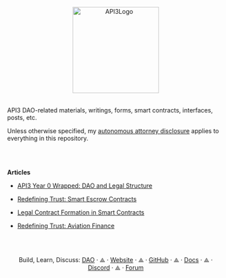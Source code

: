 <p align="center">
  <a href="https://api3.org/">
    <img src="https://api3.org/img/logo.png" alt="API3Logo" width="200" />
  </a>
 <br>
 <br>
  
  
API3 DAO-related materials, writings, forms, smart contracts, interfaces, posts, etc.

Unless otherwise specified, my [autonomous attorney disclosure](https://github.com/ErichDylus/Open-Source-Law/blob/main/Disclosure.md) applies to everything in this repository.

<br>
<br>
  
**Articles**
  
 - [API3 Year 0 Wrapped: DAO and Legal Structure](https://medium.com/@erich.dylus/api3-year-0-wrapped-dao-and-legal-structure-37132af2776b)
  
 - [Redefining Trust: Smart Escrow Contracts](https://medium.com/api3/redefining-trust-smart-escrow-contracts-975a8ee26703)
  
 - [Legal Contract Formation in Smart Contracts](https://lexdao.substack.com/p/legal-contract-formation-in-smart)
  
 - [Redefining Trust: Aviation Finance](https://medium.com/api3/broken-processes-how-to-fix-them-aviation-finance-3ceed6a2089f)
  
<br>
<br>
<p align="center">
    Build, Learn, Discuss:    
    <a href="https://api3.eth.link/#/">DAO</a>
    · ⟁ ·
    <a href="https://api3.org/">Website</a>
    · ⟁ ·
    <a href="https://github.com/api3dao">GitHub</a>
    · ⟁ ·
    <a href="https://docs.api3.org/">Docs</a>
    · ⟁ ·
    <a href="https://discord.gg/qnRrcfnm5W">Discord</a>
    · ⟁ ·
    <a href="https://forum.api3.org/">Forum</a>
  </p>
</p>
